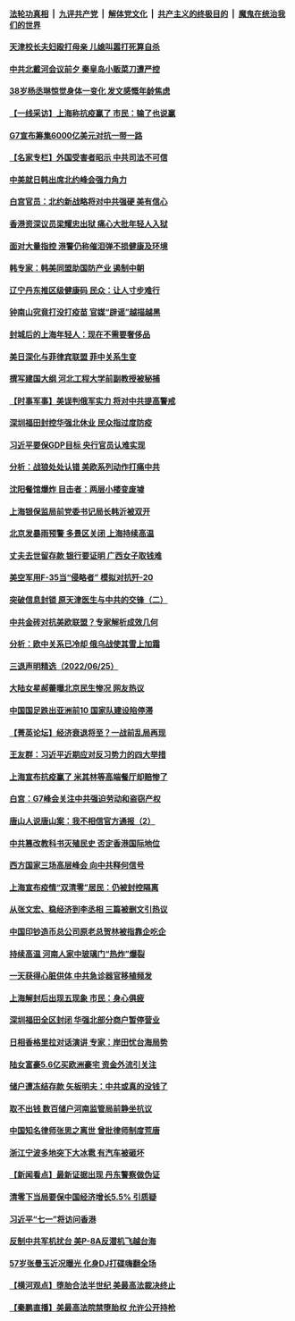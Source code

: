 ####  [法轮功真相](../../../../basic/blob/master/README.md?t=06271101) &nbsp;|&nbsp; [九评共产党](../../../../9ping.md/blob/master/README.md?t=06271101) &nbsp;|&nbsp; [解体党文化](../../../../jtdwh.md/blob/master/README.md?t=06271101)  &nbsp;|&nbsp; [共产主义的终极目的](../../../../gczydzjmd.md/blob/master/README.md?t=06271101) &nbsp;|&nbsp; [魔鬼在统治我们的世界](../../../../mgztzwmdsj.md/blob/master/README.md?t=06271101) 

#### [天津校长夫妇殴打母亲 儿媳叫嚣打死算自杀](../pages/nsc413/n13767387.md?t=06271101) 

#### [中共北戴河会议前夕 秦皇岛小贩菜刀遭严控](../pages/nsc413/n13767960.md?t=06271101) 

#### [38岁杨丞琳惊觉身体一变化 发文感慨年龄焦虑](../pages/nsc413/n13767933.md?t=06271101) 

#### [【一线采访】上海称抗疫赢了 市民：输了也说赢](../pages/nsc413/n13767912.md?t=06271101) 

#### [G7宣布筹集6000亿美元对抗一带一路](../pages/nsc413/n13767783.md?t=06271101) 

#### [【名家专栏】外国受害者昭示 中共司法不可信](../pages/nsc413/n13767326.md?t=06271101) 

#### [中美就日韩出席北约峰会强力角力](../pages/nsc413/n13767842.md?t=06271101) 

#### [白宫官员：北约新战略将对中共强硬 美有信心](../pages/nsc413/n13767901.md?t=06271101) 

#### [香港资深议员梁耀忠出狱 痛心大批年轻人入狱](../pages/nsc413/n13767820.md?t=06271101) 

#### [面对大量指控 港警仍称催泪弹不损健康及环境](../pages/nsc413/n13767846.md?t=06271101) 

#### [韩专家：韩美同盟助国防产业 遏制中朝](../pages/nsc413/n13767894.md?t=06271101) 

#### [辽宁丹东推区级健康码 民众：让人寸步难行](../pages/nsc413/n13767836.md?t=06271101) 

#### [钟南山究竟打没打疫苗 官媒“辟谣”越描越黑](../pages/nsc413/n13767868.md?t=06271101) 

#### [封城后的上海年轻人：现在不需要奢侈品](../pages/nsc413/n13767076.md?t=06271101) 

#### [美日深化与菲律宾联盟 菲中关系生变](../pages/nsc413/n13767862.md?t=06271101) 

#### [撰写建国大纲 河北工程大学前副教授被秘捕](../pages/nsc413/n13767811.md?t=06271101) 

#### [【时事军事】美误判俄军实力 将对中共提高警戒](../pages/nsc413/n13767007.md?t=06271101) 

#### [深圳福田封控华强北休业 民众指过度防疫](../pages/nsc413/n13767715.md?t=06271101) 

#### [习近平要保GDP目标 央行官员认难实现](../pages/nsc413/n13767737.md?t=06271101) 

#### [分析：战狼处处认错 美欧系列动作打痛中共](../pages/nsc413/n13767077.md?t=06271101) 

#### [沈阳餐馆爆炸 目击者：两层小楼变废墟](../pages/nsc413/n13767732.md?t=06271101) 

#### [上海银保监局前党委书记局长韩沂被双开](../pages/nsc413/n13767729.md?t=06271101) 


#### [北京发暴雨预警 多景区关闭 上海持续高温](../pages/nsc413/n13767695.md?t=06271101) 

#### [丈夫去世留存款 银行要证明 广西女子取钱难](../pages/nsc413/n13767637.md?t=06271101) 

#### [美空军用F-35当“侵略者” 模拟对抗歼-20](../pages/nsc413/n13764726.md?t=06271101) 

#### [突破信息封锁 原天津医生与中共的交锋（二）](../pages/nsc413/n13767437.md?t=06271101) 

#### [中共金砖对抗美欧联盟？专家解析成效几何](../pages/nsc413/n13766960.md?t=06271101) 

#### [分析：欧中关系已冷却 俄乌战使其雪上加霜](../pages/nsc413/n13766306.md?t=06271101) 

#### [三退声明精选（2022/06/25）](../pages/nsc413/n13767560.md?t=06271101) 

#### [大陆女星郝蕾曝北京民生惨况 网友热议](../pages/nsc413/n13767443.md?t=06271101) 

#### [中国国足跌出亚洲前10 国家队建设陷停滞](../pages/nsc413/n13767456.md?t=06271101) 

#### [【菁英论坛】经济衰退将至？一战前乱局再现](../pages/nsc413/n13767438.md?t=06271101) 

#### [王友群：习近平近期应对反习势力的四大举措](../pages/nsc413/n13767027.md?t=06271101) 

#### [上海宣布抗疫赢了 米其林等高端餐厅却赔惨了](../pages/nsc413/n13767428.md?t=06271101) 

#### [白宫：G7峰会关注中共强迫劳动和盗窃产权](../pages/nsc413/n13767417.md?t=06271101) 

#### [唐山人说唐山案：我不相信官方通报（2）](../pages/nsc413/n13766155.md?t=06271101) 

#### [中共篡改教科书灭殖民史 否定香港国际地位](../pages/nsc413/n13767369.md?t=06271101) 

#### [西方国家三场高层峰会 向中共释何信号](../pages/nsc413/n13766976.md?t=06271101) 

#### [上海宣布疫情“双清零”居民：仍被封控隔离](../pages/nsc413/n13767223.md?t=06271101) 

#### [从张文宏、稳经济到李丞相 三篇被删文引热议](../pages/nsc413/n13767175.md?t=06271101) 

#### [中国印钞造币总公司原老总贺林被指靠企吃企](../pages/nsc413/n13767238.md?t=06271101) 

#### [持续高温 河南人家中玻璃门“热炸”爆裂](../pages/nsc413/n13767280.md?t=06271101) 

#### [一天获得心脏供体 中共急诊器官移植频发](../pages/nsc413/n13764689.md?t=06271101) 

#### [上海解封后出现五现象 市民：身心俱疲](../pages/nsc413/n13767226.md?t=06271101) 

#### [深圳福田全区封闭 华强北部分商户暂停营业](../pages/nsc413/n13767252.md?t=06271101) 

#### [日相香格里拉对话演讲 专家：岸田忧台海局势](../pages/nsc413/n13767253.md?t=06271101) 

#### [陆女富豪5.6亿买欧洲豪宅 资金外流引关注](../pages/nsc413/n13767225.md?t=06271101) 

#### [储户遭冻结存款 矢板明夫：中共或真的没钱了](../pages/nsc413/n13767097.md?t=06271101) 

#### [取不出钱 数百储户河南监管局前静坐抗议](../pages/nsc413/n13767198.md?t=06271101) 

#### [中国知名律师张思之离世 曾批律师制度荒唐](../pages/nsc413/n13767199.md?t=06271101) 

#### [浙江宁波多地突下大冰雹 有汽车被砸坏](../pages/nsc413/n13767153.md?t=06271101) 

#### [【新闻看点】最新证据出现 丹东警察做伪证](../pages/nsc413/n13766939.md?t=06271101) 


#### [清零下当局要保中国经济增长5.5% 引质疑](../pages/nsc413/n13767075.md?t=06271101) 

#### [习近平“七一”将访问香港](../pages/nsc413/n13767057.md?t=06271101) 

#### [反制中共军机扰台 美P-8A反潜机飞越台海](../pages/nsc413/n13766803.md?t=06271101) 

#### [57岁张曼玉近况曝光 化身DJ打碟嗨翻全场](../pages/nsc413/n13767006.md?t=06271101) 

#### [【横河观点】堕胎合法半世纪 美最高法裁决终止](../pages/nsc413/n13766985.md?t=06271101) 

#### [【秦鹏直播】美最高法院禁堕胎权 允许公开持枪](../pages/nsc413/n13766980.md?t=06271101) 

